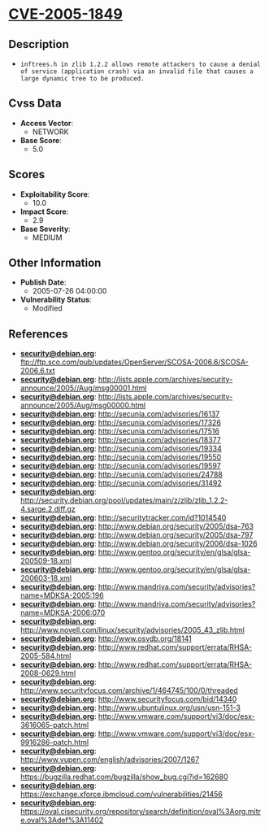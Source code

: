 
# [CVE-2005-1849](https://cve.mitre.org/cgi-bin/cvename.cgi?name=CVE-2005-1849)

## Description

- `inftrees.h in zlib 1.2.2 allows remote attackers to cause a denial of service (application crash) via an invalid file that causes a large dynamic tree to be produced.`

## Cvss Data

- **Access Vector**:
  - NETWORK
- **Base Score**:
  - 5.0

## Scores

- **Exploitability Score**:
  - 10.0
- **Impact Score**:
  - 2.9
- **Base Severity**:
  - MEDIUM

## Other Information

- **Publish Date**:
  - 2005-07-26 04:00:00
- **Vulnerability Status**:
  - Modified

## References

- **security@debian.org**: ftp://ftp.sco.com/pub/updates/OpenServer/SCOSA-2006.6/SCOSA-2006.6.txt
- **security@debian.org**: http://lists.apple.com/archives/security-announce/2005//Aug/msg00001.html
- **security@debian.org**: http://lists.apple.com/archives/security-announce/2005/Aug/msg00000.html
- **security@debian.org**: http://secunia.com/advisories/16137
- **security@debian.org**: http://secunia.com/advisories/17326
- **security@debian.org**: http://secunia.com/advisories/17516
- **security@debian.org**: http://secunia.com/advisories/18377
- **security@debian.org**: http://secunia.com/advisories/19334
- **security@debian.org**: http://secunia.com/advisories/19550
- **security@debian.org**: http://secunia.com/advisories/19597
- **security@debian.org**: http://secunia.com/advisories/24788
- **security@debian.org**: http://secunia.com/advisories/31492
- **security@debian.org**: http://security.debian.org/pool/updates/main/z/zlib/zlib_1.2.2-4.sarge.2.diff.gz
- **security@debian.org**: http://securitytracker.com/id?1014540
- **security@debian.org**: http://www.debian.org/security/2005/dsa-763
- **security@debian.org**: http://www.debian.org/security/2005/dsa-797
- **security@debian.org**: http://www.debian.org/security/2006/dsa-1026
- **security@debian.org**: http://www.gentoo.org/security/en/glsa/glsa-200509-18.xml
- **security@debian.org**: http://www.gentoo.org/security/en/glsa/glsa-200603-18.xml
- **security@debian.org**: http://www.mandriva.com/security/advisories?name=MDKSA-2005:196
- **security@debian.org**: http://www.mandriva.com/security/advisories?name=MDKSA-2006:070
- **security@debian.org**: http://www.novell.com/linux/security/advisories/2005_43_zlib.html
- **security@debian.org**: http://www.osvdb.org/18141
- **security@debian.org**: http://www.redhat.com/support/errata/RHSA-2005-584.html
- **security@debian.org**: http://www.redhat.com/support/errata/RHSA-2008-0629.html
- **security@debian.org**: http://www.securityfocus.com/archive/1/464745/100/0/threaded
- **security@debian.org**: http://www.securityfocus.com/bid/14340
- **security@debian.org**: http://www.ubuntulinux.org/usn/usn-151-3
- **security@debian.org**: http://www.vmware.com/support/vi3/doc/esx-3616065-patch.html
- **security@debian.org**: http://www.vmware.com/support/vi3/doc/esx-9916286-patch.html
- **security@debian.org**: http://www.vupen.com/english/advisories/2007/1267
- **security@debian.org**: https://bugzilla.redhat.com/bugzilla/show_bug.cgi?id=162680
- **security@debian.org**: https://exchange.xforce.ibmcloud.com/vulnerabilities/21456
- **security@debian.org**: https://oval.cisecurity.org/repository/search/definition/oval%3Aorg.mitre.oval%3Adef%3A11402
